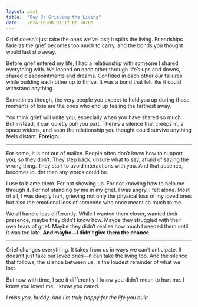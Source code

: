 ```yaml
---
layout: post
title:  "Day 8: Grieving the Living"
date:   2024-10-08 01:17:00 -0700
---
```


Grief doesn’t just take the ones we’ve lost; it splits the living. Friendships fade as the grief becomes too much to carry, and the bonds you thought would last slip away.

Before grief entered my life, I had a relationship with someone I shared everything with. We leaned on each other through life’s ups and downs, shared disappointments and dreams. Confided in each other our failures while building each other up to thrive. It was a bond that felt like it could withstand anything.

Sometimes though, the very people you expect to hold you up during those moments of loss are the ones who end up feeling the farthest away.

You think grief will unite you, especially when you have shared so much. But instead, it can quietly pull you part. There’s a silence that creeps in, a space widens, and soon the relationship you thought could survive anything feels distant. **Foreign.**

---

For some, it is not out of malice. People often don’t know how to support you, so they don’t. They step back, unsure what to say, afraid of saying the wrong thing. They start to avoid interactions with you. And that absence, becomes louder than any words could be.

I use to blame them. For not showing up. For not knowing how to help me through it. For not standing by me in my grief. I was angry. I felt alone. Most of all, I was deeply hurt, grieving not only the physical loss of my loved ones but also the emotional loss of someone who once meant so much to me.

We all handle loss differently. While I wanted them closer, wanted their presence, maybe they didn’t know how. Maybe they struggled with their own fears of grief. Maybe they didn’t realize how much I needed them until it was too late. **And maybe&mdash;I didn’t give them the chance**.

---

Grief changes everything. It takes from us in ways we can’t anticipate. It doesn’t just take our loved ones&mdash;it can take the living too. And the silence that follows, the silence between us, is the loudest reminder of what we lost.

But now with time, I see it differently. I know you didn’t mean to hurt me. I know you loved me. I know you cared.

*I miss you, buddy. And I’m truly happy for the life you built.*
